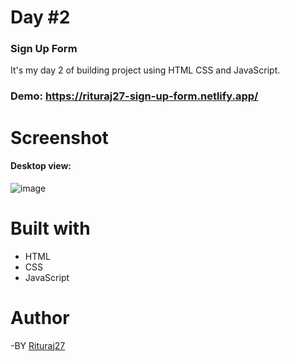 # Day #2

### Sign Up Form

It's my day 2 of building project using HTML CSS and JavaScript.

### Demo: https://rituraj27-sign-up-form.netlify.app/

# Screenshot

#### Desktop view:
![image](https://github.com/Rituraj27/Day-02-Sign-Up-Form/assets/104149080/19a39267-deb6-4d72-ae45-f2687dd1b737)

# Built with
* HTML
* CSS
* JavaScript

# Author
-BY <a href="https://github.com/Rituraj27">Rituraj27</a>

